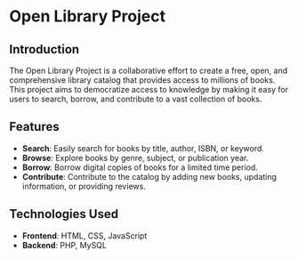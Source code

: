 # Open Library Project

## Introduction

The Open Library Project is a collaborative effort to create a free, open, and comprehensive library catalog that provides access to millions of books. This project aims to democratize access to knowledge by making it easy for users to search, borrow, and contribute to a vast collection of books.

## Features

- **Search**: Easily search for books by title, author, ISBN, or keyword.
- **Browse**: Explore books by genre, subject, or publication year.
- **Borrow**: Borrow digital copies of books for a limited time period.
- **Contribute**: Contribute to the catalog by adding new books, updating information, or providing reviews.

## Technologies Used

- **Frontend**: HTML, CSS, JavaScript
- **Backend**: PHP, MySQL

